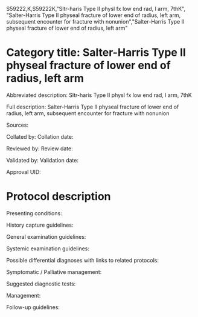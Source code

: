 S59222,K,S59222K,"Sltr-haris Type II physl fx low end rad, l arm, 7thK", "Salter-Harris Type II physeal fracture of lower end of radius, left arm, subsequent encounter for fracture with nonunion","Salter-Harris Type II physeal fracture of lower end of radius, left arm"
# Category title: Salter-Harris Type II physeal fracture of lower end of radius, left arm

Abbreviated description: Sltr-haris Type II physl fx low end rad, l arm, 7thK

Full description: Salter-Harris Type II physeal fracture of lower end of radius, left arm, subsequent encounter for fracture with nonunion

Sources:

Collated by:
Collation date:

Reviewed by:
Review date:

Validated by:
Validation date:

Approval UID:

# Protocol description

Presenting conditions:

History capture guidelines:

General examination guidelines:

Systemic examination guidelines:

Possible differential diagnoses with links to related protocols:

Symptomatic / Palliative management:

Suggested diagnostic tests:

Management:

Follow-up guidelines:
